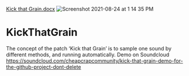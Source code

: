 [Kick that Grain.docx](https://github.com/cheapcrapcommunity/KickThatGrain/files/7038994/Kick.that.Grain.docx)
![Screenshot 2021-08-24 at 1 14 35 PM](https://user-images.githubusercontent.com/76624368/130614521-d4be249d-28a5-4602-84d0-40a33772802e.png)
# KickThatGrain
The concept of the patch ‘Kick that Grain’ is to sample one sound by different methods, and running automatically. 
Demo on Soundcloud https://soundcloud.com/cheapcrapcommunity/kick-that-grain-demo-for-the-github-project-dont-delete

